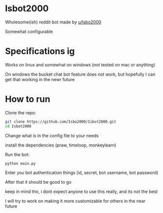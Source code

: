 # Isbot2000

Wholesome(ish) reddit bot made by [u/Isbo2000](https://www.reddit.com/user/isbo2000/)

Somewhat configurable

# Specifications ig

Works on linux and somewhat on windows (not tested on mac or anything)

On windows the bucket chat bot feature does not work, but hopefully I can get that working in the newr future

# How to run

Clone the repo:

```sh
git clone https://github.com/Isbo2000/Isbot2000.git
cd Isbot2000
```
Change what is in the config file to your needs

install the dependencies (praw, timeloop, monkeylearn)

Run the bot:
```sh
python main.py
```

Enter you bot authentication things (id, secret, bot username, bot password)

After that it should be good to go

keep in mind tho, i dont expect anyone to use this really, and its not the best

I will try to work on making it more customizable for others in the near future
